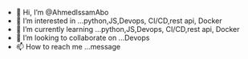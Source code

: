 - 👋 Hi, I’m @AhmedIssamAbo
- 👀 I’m interested in ...python,JS,Devops, CI/CD,rest api, Docker
- 🌱 I’m currently learning ...python,JS,Devops, CI/CD,rest api, Docker
- 💞️ I’m looking to collaborate on ...Devops
- 📫 How to reach me ...message

<!---
AhmedIssamAbo/AhmedIssamAbo is a ✨ special ✨ repository because its `README.md` (this file) appears on your GitHub profile.
You can click the Preview link to take a look at your changes.
--->
